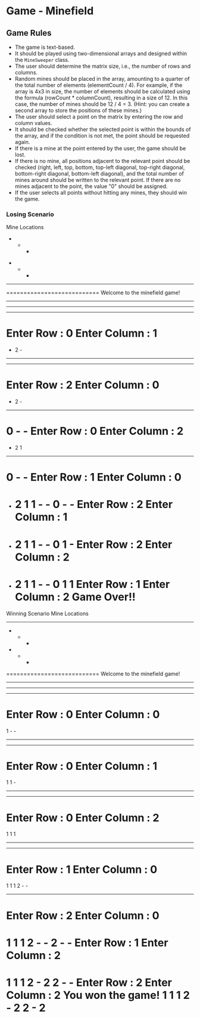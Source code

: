 # Game - Minefield

## Game Rules

- The game is text-based.
- It should be played using two-dimensional arrays and designed within the `MineSweeper` class.
- The user should determine the matrix size, i.e., the number of rows and columns.
- Random mines should be placed in the array, amounting to a quarter of the total number of elements (elementCount / 4).
  For example, if the array is 4x3 in size, the number of elements should be calculated using the formula (rowCount *
  columnCount),
  resulting in a size of 12. In this case, the number of mines should be 12 / 4 = 3. (Hint: you can create a second
  array to store the positions of these mines.)
- The user should select a point on the matrix by entering the row and column values.
- It should be checked whether the selected point is within the bounds of the array, and if the condition is not met,
  the point should be requested again.
- If there is a mine at the point entered by the user, the game should be lost.
- If there is no mine, all positions adjacent to the relevant point should be checked (right, left, top, bottom,
  top-left diagonal, top-right diagonal, bottom-right diagonal, bottom-left diagonal), and the total number of mines
  around should be written to the relevant point. If there are no mines adjacent to the point, the value "0" should be
  assigned.
- If the user selects all points without hitting any mines, they should win the game.

### Losing Scenario

Mine Locations

*
    -
        -

-
    -
        *

- - -
===========================
Welcome to the minefield game!
- - - 
- - - 
- - - 
Enter Row : 0
Enter Column : 1
===========================

- 2 -

- - - 
- - - 
Enter Row : 2
Enter Column : 0
===========================

- 2 -

- - - 
0 - -
Enter Row : 0
Enter Column : 2
===========================

- 2 1

- - - 
0 - -
Enter Row : 1
Enter Column : 0
===========================

- 2 1
  1 - -
  0 - -
  Enter Row : 2
  Enter Column : 1
  ===========================
- 2 1
  1 - -
  0 1 -
  Enter Row : 2
  Enter Column : 2
  ===========================
- 2 1
  1 - -
  0 1 1
  Enter Row : 1
  Enter Column : 2
  Game Over!!
  ===========================

Winning Scenario
Mine Locations
- - - 

-
    *
        -
-
    *
        -

===========================
Welcome to the minefield game!
- - - 
- - - 
- - - 
Enter Row : 0
Enter Column : 0
===========================
1 - -
- - - 
- - - 
Enter Row : 0
Enter Column : 1
===========================
1 1 -
- - - 
- - - 
Enter Row : 0
Enter Column : 2
===========================
1 1 1
- - - 
- - - 
Enter Row : 1
Enter Column : 0
===========================
1 1 1
2 - -
- - - 
Enter Row : 2
Enter Column : 0
===========================
1 1 1
2 - -
2 - -
Enter Row : 1
Enter Column : 2
===========================
1 1 1
2 - 2
2 - -
Enter Row : 2
Enter Column : 2
You won the game!
1 1 1
2 - 2
2 - 2
===========================
